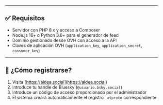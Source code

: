 
---

## ✅ Requisitos

- Servidor con PHP 8.x y acceso a Composer
- Node.js 16+ o Python 3.8+ para el generador de feed
- Dominio gestionado desde OVH con acceso a la API
- Claves de aplicación OVH (`application_key`, `application_secret`, `consumer_key`)

---

## 🚀 ¿Cómo registrarse?

1. Visita [https://aldea.social](https://aldea.social)
2. Introduce tu handle de Bluesky (`@usuario.bsky.social`)
3. Introduce un código de acceso proporcionado por el administrador
4. El sistema creará automáticamente el registro `_atproto` correspondiente


